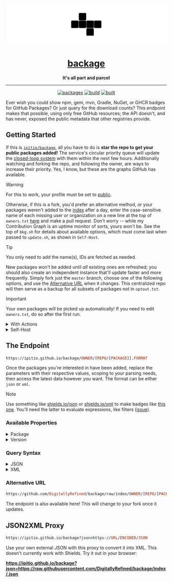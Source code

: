 <div align="center">

[![logo](logo-b.webp)](https://github.com/DigitallyRefined/backage)

# [backage](https://github.com/DigitallyRefined/backage)

**It's all part and parcel**

---

[![packages](https://img.shields.io/badge/dynamic/json?url=https%3A%2F%2Fgithub.com%2FDigitallyRefined%2Fbackage%2Fraw%2Findex%2F.json&query=%24.packages&logo=github&logoColor=959da5&label=packages&labelColor=333a41&color=grey)](https://github.com/DigitallyRefined/backage/tree/index) [![build](https://github.com/DigitallyRefined/backage/actions/workflows/publish.yml/badge.svg)](https://github.com/DigitallyRefined/backage/pkgs/container/backage) [![built](https://img.shields.io/badge/dynamic/json?url=https%3A%2F%2Fgithub.com%2FDigitallyRefined%2Fbackage%2Fraw%2Findex%2F.json&query=%24.date&logo=github&logoColor=959da5&label=built&labelColor=333a41&color=purple)](https://github.com/DigitallyRefined/backage/releases/latest)

</div>

Ever wish you could show npm, gem, mvn, Gradle, NuGet, or GHCR badges for GitHub Packages? Or just query for the download counts? This endpoint makes that possible, using only free GitHub resources; the API doesn't, and has never, exposed the public metadata that other registries provide.

## Getting Started

If this is [`ipitio/backage`](https://github.com/ipitio/backage), all you have to do is **star the repo to get your public packages added!** The service's circular priority queue will update the [closed-loop system](https://github.com/DigitallyRefined/backage/releases/latest) with them within the next few hours. Additionally watching and forking the repo, and following the owner, are ways to increase their priority. Yes, I know, but these are the graphs GitHub has available.

> [!WARNING]
> For this to work, your profile must be set to [public](https://github.com/ipitio/backage/issues/34#issuecomment-2968850773).

Otherwise, if this is a fork, you'd prefer an alternative method, or your packages weren't added to the [index](https://github.com/DigitallyRefined/backage/tree/index) after a day, enter the case-sensitive name of each missing user or organization on a new line at the top of `owners.txt` [here](https://github.com/DigitallyRefined/backage/edit/master/owners.txt) and make a pull request. Don't worry -- while my Contribution Graph is an uptime monitor of sorts, yours won't be. See the top of `bkg.sh` for details about available options, which must come last when passed to `update.sh`, as shown in `Self-Host`.

> [!TIP]
> You only need to add the name(s), IDs are fetched as needed.

New packages won't be added until *all* existing ones are refreshed; you should also create an independent instance that'll update faster and more frequently. Simply fork just the `master` branch, choose one of the following options, and use the [Alternative URL](#alternative-url) when it changes. This centralized repo will then serve as a backup for all subsets of packages not in `optout.txt`.

> [!IMPORTANT]
> Your own packages will be picked up automatically! If you need to edit `owners.txt`, do so after the first run.

<details>
<summary>With Actions</summary>

This will use a lot of minutes on GitHub-hosted runners, so you may want to use your own.

1. Enable Actions from its tab
2. Enable all disabled workflows

</details>

<details>
<summary>Self-Host</summary>

This is an example for `systemd`; adapt it to your needs. Please note:

- Docker needs to be installed
- You don't need to set `GITHUB_TOKEN` if you're logged in with `gh` or you'll first use your PAT to run (replace `*` with `https` or `ssh`):

```bash
git clone --depth=1 -b master --single-branch *://<PAT>@github.com/DigitallyRefined/backage /opt/backage/master
```

- `-m 0` ensures only the public packages of the owners you've added are updated (default)
  - You'll need the proper permissions to update private packages
- `-d 0` allows everything to be updated in one go
  - A graceful restart is initiated every 4.5 hours by default

```bash
echo "[Unit]
Description=Run Backage
After=network.target
StartLimitIntervalSec=0

[Service]
Type=simple
Restart=always
RestartSec=5
ExecStart=/usr/bin/sh -c '                   \\
  GITHUB_TOKEN=<PAT>                        ;\\
  GITHUB_OWNER=<username>                   ;\\
  GITHUB_REPO=backage                       ;\\
  GITHUB_BRANCH=master                      ;\\
  BKG_PATH=\$GITHUB_REPO/\$GITHUB_BRANCH    ;\\
  mkdir -p /opt/\$BKG_PATH                  ;\\
  docker run -v /opt/\$BKG_PATH:/app         \\
    --env-file <(env | grep GITHUB)          \\
    ghcr.io/\$GITHUB_OWNER/\${BKG_PATH////:} \\
    src/test/update.sh -m 0 -d 0'

[Install]
WantedBy=multi-user.target
" | sudo tee /etc/systemd/system/bkg.service
sudo systemctl daemon-reload
sudo systemctl enable --now bkg
```

</details>

## The Endpoint

```prolog
https://ipitio.github.io/backage/OWNER/[REPO/[PACKAGE]].FORMAT
```

Once the packages you're interested in have been added, replace the parameters with their respective values, scoping to your parsing needs, then access the latest data however you want. The format can be either `json` or `xml`.

> [!NOTE]
> Use something like [shields.io/json](https://shields.io/badges/dynamic-json-badge) or [shields.io/xml](https://shields.io/badges/dynamic-xml-badge) to make badges like [this one](https://github.com/badges/shields/issues/5594#issuecomment-2157626147). You'll need the latter to evaluate expressions, like filters ([issue](https://github.com/ipitio/backage/issues/23)).

### Available Properties

<details>

<summary>Package</summary>

|       Property        |     Type     | Description                                             |
| :-------------------: | :----------: | ------------------------------------------------------- |
|      `owner_id`       |    number    | The ID of the owner                                     |
|     `owner_type`      |    string    | The type of owner (e.g. `users`)                        |
|    `package_type`     |    string    | The type of package (e.g. `container`)                  |
|        `owner`        |    string    | The owner of the package                                |
|        `repo`         |    string    | The repository of the package                           |
|       `package`       |    string    | The package name                                        |
|        `date`         |    string    | The most recent date the package was refreshed          |
|        `size`         |    string    | Formatted size of the latest version                    |
|      `versions`       |    string    | Formatted count of all versions recently tracked        |
|       `tagged`        |    string    | Formatted count of all tagged versions recently tracked |
|     `owner_rank`      |    string    | Formatted rank by downloads within the owner            |
|      `repo_rank`      |    string    | Formatted rank by downloads within the repository       |
|      `downloads`      |    string    | Formatted count of all downloads                        |
|   `downloads_month`   |    string    | Formatted count of all downloads in the last month      |
|   `downloads_week`    |    string    | Formatted count of all downloads in the last week       |
|    `downloads_day`    |    string    | Formatted count of all downloads in the last day        |
|      `raw_size`       |    number    | Size of the latest version, in bytes                    |
|    `raw_versions`     |    number    | Count of versions ever tracked                          |
|     `raw_tagged`      |    number    | Count of tagged versions ever tracked                   |
|   `raw_owner_rank`    |    number    | Rank by downloads within the owner                      |
|    `raw_repo_rank`    |    number    | Rank by downloads within the repository                 |
|    `raw_downloads`    |    number    | Count of all downloads                                  |
| `raw_downloads_month` |    number    | Count of all downloads in the last month                |
| `raw_downloads_week`  |    number    | Count of all downloads in the last week                 |
|  `raw_downloads_day`  |    number    | Count of all downloads in the last day                  |
|       `version`       | object array | The versions of the package (see below)                 |

</details>

<details>

<summary>Version</summary>

|       Property        |     Type     | Description                                    |
| :-------------------: | :----------: | ---------------------------------------------- |
|         `id`          |    number    | The ID of the version                          |
|        `name`         |    string    | The version name                               |
|        `date`         |    string    | The most recent date the version was refreshed |
|       `newest`        |   boolean    | Whether the version is the newest              |
|       `latest`        |   boolean    | Whether the version is the newest tagged       |
|        `size`         |    string    | Formatted size of the version                  |
|      `downloads`      |    string    | Formatted count of downloads                   |
|   `downloads_month`   |    string    | Formatted count of downloads in the last month |
|   `downloads_week`    |    string    | Formatted count of downloads in the last week  |
|    `downloads_day`    |    string    | Formatted number of downloads in the last day  |
|      `raw_size`       |    number    | Size of the version, in bytes                  |
|    `raw_downloads`    |    number    | Count of downloads                             |
| `raw_downloads_month` |    number    | Count of downloads in the last month           |
| `raw_downloads_week`  |    number    | Count of downloads in the last week            |
|  `raw_downloads_day`  |    number    | Count of downloads in the last day             |
|        `tags`         | string array | The tags of the version                        |

</details>

### Query Syntax

<details>

<summary>JSON</summary>

You can query a package for its properties, like size or version:

```jboss-cli
$.PROPERTY
```

```jboss-cli
$.size
```

Versions may be filtered in and tags out:

```jboss-cli
$.version[FILTER].PROPERTY
```

```jboss-cli
$.version[?(@.latest)].tags[?(@!="latest")]
```

As can packages in `owner[/repo]/.json` files:

```jboss-cli
$.[FILTER].PROPERTY
```

</details>

<details>

<summary>XML</summary>

You can query a package for its properties, like size or version:

```prolog
/xml/PROPERTY
```

```prolog
/xml/size
```

Versions can be filtered in and tags out:

```prolog
/xml/version[FILTER]/PROPERTY
```

```prolog
/xml/version[./latest[.="true"]]/tags[.!="latest"]
```

As can packages in `owner[/repo]/.xml` files:

```prolog
/xml/package[FILTER]/PROPERTY
```

</details>

### Alternative URL

```prolog
https://github.com/DigitallyRefined/backage/raw/index/OWNER/[REPO/[PACKAGE]].FORMAT
```

The endpoint is also available here! This will change to your fork once it updates.

## JSON2XML Proxy

```prolog
https://ipitio.github.io/backage?json=https://URL/ENCODED/JSON
```

Use your own external JSON with this proxy to convert it into XML. This doesn't currently work with Shields. Try it out in your browser:

**<https://ipitio.github.io/backage?json=https://raw.githubusercontent.com/DigitallyRefined/backage/index/.json>**
